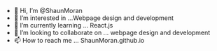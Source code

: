 - 👋 Hi, I’m @ShaunMoran
- 👀 I’m interested in ...Webpage design and development
- 🌱 I’m currently learning ... React.js
- 💞️ I’m looking to collaborate on ... webpage design and development
- 📫 How to reach me ... ShaunMoran.github.io

<!---
ShaunMoran/ShaunMoran is a ✨ special ✨ repository because its `README.md` (this file) appears on your GitHub profile.
You can click the Preview link to take a look at your changes.
--->
